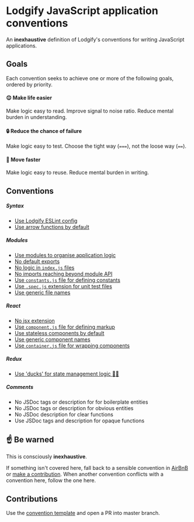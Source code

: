 # Lodgify JavaScript application conventions

An **inexhaustive** definition of Lodgify's conventions for writing JavaScript applications.

## Goals

Each convention seeks to achieve one or more of the following goals, ordered by priority.

#### 😌 Make life easier

Make logic easy to read. Improve signal to noise ratio. Reduce mental burden in understanding.

#### 🔒 Reduce the chance of failure

Make logic easy to test. Choose the tight way (`===`), not the loose way (`==`).

#### 🏃 Move faster

Make logic easy to reuse. Reduce mental burden in writing.

## Conventions

##### Syntax

- [Use Lodgify ESLint config](https://bigassmessage.com/c1b7a)
- [Use arrow functions by default](syntax/use-arrow-functions-by-default.md)

##### Modules

- [Use modules to organise application logic](modules/use-modules-to-organise-application-logic.md)
- [No default exports](modules/no-default-exports.md)
- [No logic in `index.js` files](modules/no-logic-in-indexjs-files.md)
- [No imports reaching beyond module API](modules/no-imports-reaching-beyond-module-api.md)
- [Use `constants.js` file for defining constants](modules/use-constantsjs-file-for-defining-constants.md)
- [Use `.spec.js` extension for unit test files](modules/use-specjs-extension-for-unit-test-files.md)
- [Use generic file names](modules/use-generic-file-names.md)

##### React

- [No jsx extension](react/no-jsx-extension.md)
- [Use `component.js` file for defining markup](react/use-componentjs-file-for-defining-markup.md)
- [Use stateless components by default](react/use-stateless-components-by-default.md)
- [Use generic component names](react/use-generic-component-names.md)
- [Use `container.js` file for wrapping components](react/use-containerjs-file-for-wrapping-components.md)

##### Redux

- [Use 'ducks' for state management logic :duck::duck:](redux/use-ducks-for-state-management-logic.md)

##### Comments

- No JSDoc tags or description for for boilerplate entities
- No JSDoc tags or description for obvious entities
- No JSDoc description for clear functions
- Use JSDoc tags and description for opaque functions

## ☝️ Be warned

This is consciously **inexhaustive**.

If something isn't covered here, fall back to a sensible convention in [AirBnB](https://github.com/airbnb/javascript) or [make a contribution](#contributions). When another convention conflicts with a convention here, follow the one here.

## Contributions

Use the [convention template](CONVENTION_TEMPLATE.md) and open a PR into master branch.
